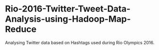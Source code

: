 # Rio-2016-Twitter-Tweet-Data-Analysis-using-Hadoop-Map-Reduce
Analysing Twitter data based on Hashtags used during Rio Olympics 2016.



